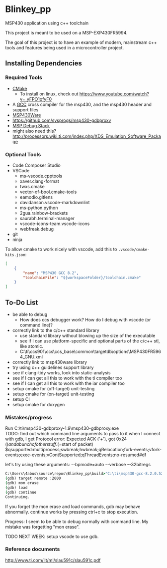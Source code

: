 # Blinkey_pp

MSP430 application using c++ toolchain

This project is meant to be used on a MSP-EXP430FR5994.

The goal of this project is to have an example of modern, mainstream c++ tools and features being used in a microcontroller project.

## Installing Dependencies

### Required Tools

* [CMake](https://cmake.org/download/)
  * To install on linux, check out <https://www.youtube.com/watch?v=_yFPO1ofyF0>
* A [GCC](http://software-dl.ti.com/msp430/msp430_public_sw/mcu/msp430/MSPGCC/latest/index_FDS.html) cross compiler for the msp430, and the msp430 header and support files
* [MSP430Ware](http://software-dl.ti.com/msp430/msp430_public_sw/mcu/msp430/MSP430Ware/latest/index_FDS.html)
* <https://github.com/sysprogs/msp430-gdbproxy>
* [MSP Debug Stack](http://www.ti.com/tool/MSPDS)
* might also need this? <http://processors.wiki.ti.com/index.php/XDS_Emulation_Software_Package>

### Optional Tools

* Code Composer Studio
* VSCode
  * ms-vscode.cpptools
  * xaver.clang-format
  * twxs.cmake
  * vector-of-bool.cmake-tools
  * eamodio.gitlens
  * davidanson.vscode-markdownlint
  * ms-python.python
  * 2gua.rainbow-brackets
  * saurabh.terminal-manager
  * vscode-icons-team.vscode-icons
  * webfreak.debug
* git
* ninja

To allow cmake to work nicely with vscode, add this to `.vscode/cmake-kits.json`:

```json
[
    {
        "name": "MSP430 GCC 8.2",
        "toolchainFile": "${workspaceFolder}/toolchain.cmake"
    }
]
```

## To-Do List

* be able to debug
  * How does ccs debugger work? How do I debug with vscode (or command line)?
* correctly link to the c/c++ standard library
  * use standard library without blowing up the size of the executable
  * see if I can use platform-specific and optional parts of the c/c++ stl, like atomic.
  * C:\ti\ccs901\ccs\ccs_base\common\targetdb\options\MSP430FR5964_GNU.xml
* correctly  link to msp430ware library
* try using c++ guidelines support library
* see if clang-tidy works, look into static-analysis
* see if I can get all this to work with the ti compiler too
* see if I can get all this to work with the iar compiler too
* setup cmake for (off-target) unit-testing
* setup cmake for (on-target) unit-testing
* setup CI
* setup cmake for doxygen

### Mistakes/progress

Run C:\ti\msp430-gdbproxy-1.9\msp430-gdbproxy.exe  
TODO: find out which command line arguments to pass to it
when I connect with gdb, I get Protocol error: Expected ACK ('+'), got 0x24 ($) and a bunch of other stuff.  
($=start of packet)  
$qsupported:multiprocess;swbreak;hwbreak;qRelocation;fork-events;vfork-events;exec-events;vContSupported;qThreadEvents;no-resumed#df

let's try using these arguments:
--bpmode=auto --verbose --32bitregs

```cmd
C:\Users\4abus\source\repos\Blinkey_pp\build>"C:\ti\msp430-gcc-8.2.0.52_win64\bin\msp430-elf-gdb.exe" ".\blinky++.elf"
(gdb) target remote :2000  
(gdb) mon erase  
(gdb) load  
(gdb) continue  
Continuing.
```

If you forget the mon erase and load commands, gdb may behave abnormally.
continue works by pressing ctrl+c to stop execution.

Progress:
I seem to be able to debug normally with command line. My mistake was forgetting "mon erase".

TODO NEXT WEEK:
setup vscode to use gdb.

### Reference documents

<http://www.ti.com/lit/ml/slau591c/slau591c.pdf>
